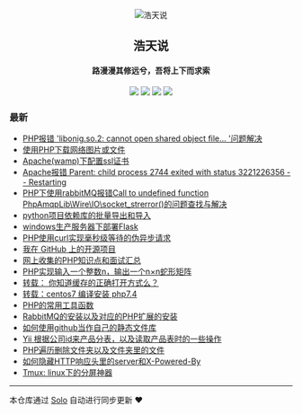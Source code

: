 <p align="center"><img alt="浩天说" src="https://cdn.jsdelivr.net/gh/barryzpc/pic-repo/my-blog/img/barry.png"></p><h2 align="center">
浩天说
</h2>

<h4 align="center">路漫漫其修远兮，吾将上下而求索</h4>
<p align="center"><a title="浩天说" target="_blank" href="https://github.com/barryzpc/solo-blog"><img src="https://img.shields.io/github/last-commit/barryzpc/solo-blog.svg?style=flat-square&color=FF9900"></a>
<a title="GitHub repo size in bytes" target="_blank" href="https://github.com/barryzpc/solo-blog"><img src="https://img.shields.io/github/repo-size/barryzpc/solo-blog.svg?style=flat-square"></a>
<a title="Solo Version" target="_blank" href="https://github.com/88250/solo/releases"><img src="https://img.shields.io/badge/solo-4.3.1-f1e05a.svg?style=flat-square&color=blueviolet"></a>
<a title="Hits" target="_blank" href="https://github.com/barryzpc/hits"><img src="https://hits.b3log.org/barryzpc/solo-blog.svg"></a></p>

### 最新

* [PHP报错 'libonig.so.2: cannot open shared object file... '问题解决](https://myblog.zhengpc.com/articles/2020/08/27/1598522167215.html)
* [使用PHP下载网络图片或文件](https://myblog.zhengpc.com/articles/2020/08/12/1597218334271.html)
* [Apache(wamp)下配置ssl证书](https://myblog.zhengpc.com/articles/2020/08/04/1596512458890.html)
* [Apache报错 Parent: child process 2744 exited with status 3221226356 -- Restarting](https://myblog.zhengpc.com/articles/2020/08/04/1596509366225.html)
* [PHP下使用rabbitMQ报错Call to undefined function PhpAmqpLib\\Wire\\IO\\socket_strerror()的问题查找与解决](https://myblog.zhengpc.com/articles/2020/08/03/1596442518677.html)
* [python项目依赖库的批量导出和导入](https://myblog.zhengpc.com/articles/2020/07/24/1595584844339.html)
* [windows生产服务器下部署Flask](https://myblog.zhengpc.com/articles/2020/07/24/1595577454676.html)
* [PHP使用curl实现毫秒级等待的伪异步请求](https://myblog.zhengpc.com/articles/2020/07/16/1594914341041.html)
* [我在 GitHub 上的开源项目](https://myblog.zhengpc.com/my-github-repos)
* [网上收集的PHP知识点和面试汇总](https://myblog.zhengpc.com/articles/2020/04/22/1587541701093.html)
* [PHP实现输入一个整数n，输出一个n×n蛇形矩阵](https://myblog.zhengpc.com/articles/2020/04/20/1587390691737.html)
* [转载： 你知道缓存的正确打开方式么？](https://myblog.zhengpc.com/articles/2020/04/16/1587017727206.html)
* [转载：centos7 编译安装 php7.4](https://myblog.zhengpc.com/articles/2020/04/14/1586834851714.html)
* [PHP的常用工具函数](https://myblog.zhengpc.com/articles/2020/03/17/1584424890414.html)
* [RabbitMQ的安装以及对应的PHP扩展的安装](https://myblog.zhengpc.com/articles/2020/03/17/1584413384830.html)
* [如何使用github当作自己的静态文件库](https://myblog.zhengpc.com/articles/2020/03/11/1583919217986.html)
* [Yii 根据公司id来产品分表，以及读取产品表时的一些操作](https://myblog.zhengpc.com/articles/2020/03/03/1583207015907.html)
* [PHP遍历删除文件夹以及文件夹里的文件](https://myblog.zhengpc.com/articles/2019/12/30/1577691418354.html)
* [如何隐藏HTTP响应头里的server和X-Powered-By](https://myblog.zhengpc.com/articles/2019/11/21/1574332517065.html)
* [Tmux: linux下的分屏神器](https://myblog.zhengpc.com/articles/2019/11/08/1573185041865.html)



---

本仓库通过 [Solo](https://github.com/88250/solo) 自动进行同步更新 ❤️ 
